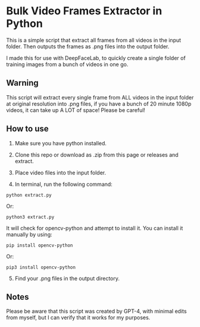 # Bulk Video Frames Extractor in Python #

This is a simple script that extract all frames from all videos in the input folder.
Then outputs the frames as .png files into the output folder.

I made this for use with DeepFaceLab, to quickly create a single folder of training images from a bunch of videos in one go.

## Warning ##

This script will extract every single frame from ALL videos in the input folder at original resolution into .png files, if you have a bunch of 20 minute 1080p videos, it can take up A LOT of space! Please be careful!

## How to use ##

1. Make sure you have python installed.

2. Clone this repo or download as .zip from this page or releases and extract. 

3. Place video files into the input folder.

4. In terminal, run the following command:

```
python extract.py
```

Or:

```
python3 extract.py
```

It will check for opencv-python and attempt to install it. You can install it manually by using:

```
pip install opencv-python
```

Or:

```
pip3 install opencv-python
```

5. Find your .png files in the output directory.

## Notes ##

Please be aware that this script was created by GPT-4, with minimal edits from myself, but I can verify that it works for my purposes.